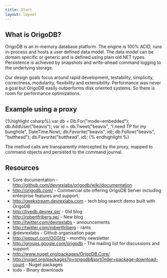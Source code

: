 ```yaml
---
title: Start
layout: layout
---
```


## What is OrigoDB?
OrigoDB is an in-memory database platform. The engine is 100% ACID, runs in-process and hosts a user defined data model.
The data model can be domain specific or generic and is defined using plain old NET types.
Persistence is achieved by snapshots and write-ahead command logging to the underlying storage.

Our design goals focus around rapid development, testability, simplicity, correctness,
modularity, flexibility and extensibility. Performance was never a goal but OrigoDB easily 
outperforms disk oriented systems. So there is room for performance optimizations.

 
## Example using a proxy


{%highlight csharp%}
   var db = Db.For<TwitterVerse>("mode=embedded");
   db.AddUser("beavis");
   var id = db.Tweet("beavis", "I need TP for my bunghole", DateTime.Now);
   db.Favorite("beavis", id);
   db.Follow("beavis", "butthead");
   db.Favorite("butthead", id);
{% endhighlight %}

The method calls are transparently intercepted by the proxy, mapped to command objects
and persisted to the command journal.

## Resources
* Core documentation - http://github.com/devrexlabs/origodb/wiki/documentation
* http://origodb.com/ - Commercial site offering OrigoDB Server including enterprise features and support.
* http://geekstream.devrexlabs.com - tech blog search demo built with OrigoDB
* http://livedb.devrex.se/ - Old blog
* http://robertfriberg.se/ - New blog
* http://twitter.com/devrexlabs - announcements
* http://twitter.com/robertfriberg - rants
* @devrexlabs - Github organisation page
* http://eepurl.com/OGGHz - monthly newsletter
* http://groups.google.com/origodb - The mailing list for discussions and support
* http://www.nuget.org/packages/OrigoDB.Core/
* http://nuget.org/packages?q=origodb&sortOrder=package-download-count - Nuget packages
* todo - Binary downloads
